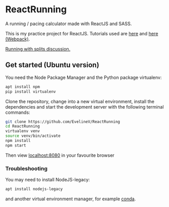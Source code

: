 # ReactRunning
A running / pacing calculator made with ReactJS and SASS. 

This is my practice project for ReactJS. Tutorials used are <a href="http://ccoenraets.github.io/es6-tutorial-react/setup/">here</a> and <a href="https://www.jonathan-petitcolas.com/2015/05/15/howto-setup-webpack-on-es6-react-application-with-sass.html">here (Webpack)</a>.

<a href="http://www.runnersworld.com/race-training/learn-how-to-run-negative-splits">Running with splits discussion.</a>

## Get started (Ubuntu version)
You need the Node Package Manager and the Python package virtualenv:
```bash
apt install npm
pip install virtualenv
```
Clone the repository, change into a new virtual environment, install the dependencies and start the development server with the following terminal commands:
```bash
git clone https://github.com/EvelineV/ReactRunning
cd ReactRunning
virtualenv venv
source venv/bin/activate
npm install
npm start
```
Then view <a href="localhost:8080">localhost:8080</a> in your favourite browser

### Troubleshooting
You may need to install NodeJS-legacy:
```bash
apt install nodejs-legacy
```
and another virtual environment manager, for example <a href="https://anaconda.org/">conda</a>. 
